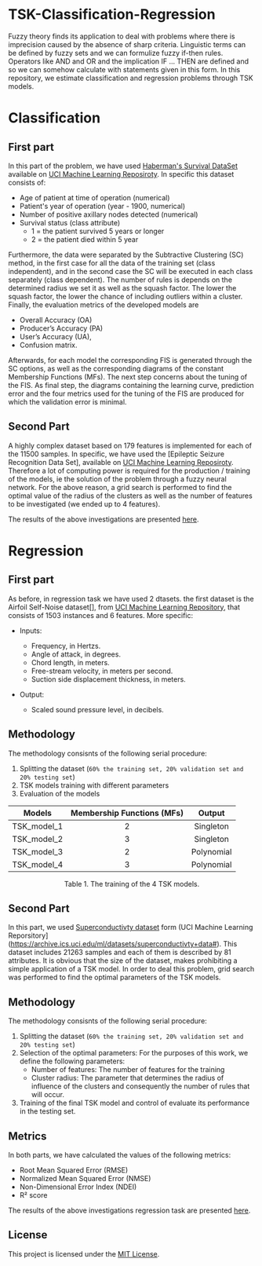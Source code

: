 # TSK-Classification-Regression

Fuzzy theory finds its application to deal with problems where there is imprecision caused by the absence of sharp criteria. Linguistic terms can be defined by fuzzy sets and we can formulize fuzzy if-then rules. Operators like AND and OR and the implication IF ... THEN are defined and so we can somehow calculate with statements given in this form. In this repository, we estimate classification and regression problems through TSK models.

# Classification

## First part
In this part of the problem, we have used [Haberman's Survival DataSet](https://github.com/georgios-kalomitsinis/TSK-Classification-Regression/blob/main/datasets/haberman.data) available on [UCI Machine Learning Reposiroty](https://archive.ics.uci.edu/ml/datasets/haberman%27s+survival). In specific this dataset consists of:

* Age of patient at time of operation (numerical)
* Patient's year of operation (year - 1900, numerical)
* Number of positive axillary nodes detected (numerical)
* Survival status (class attribute)
  * 1 = the patient survived 5 years or longer
  * 2 = the patient died within 5 year


Furthermore, the data were separated by the Subtractive Clustering (SC) method, in the first case for all the data of the training set (class independent), and in the second case the SC will be executed in each class separately (class dependent). The number of rules is depends on the determined radius we set it as well as the squash factor. The lower the squash factor, the lower the chance of including outliers within a cluster. Finally, the evaluation metrics of the developed models are 

* Overall Accuracy (OA)
* Producer’s Accuracy (PA)
* User’s Accuracy (UA),
* Confusion matrix. 

Afterwards, for each model the corresponding FIS is generated through the SC options, as well as the corresponding diagrams of the constant Membership Functions (MFs). The next step concerns about the tuning of the FIS. As final step, the diagrams containing the learning curve, prediction error and the four metrics used for the tuning of the FIS are produced for which the validation error is minimal. 

## Second Part

A highly complex dataset based on 179 features is implemented for each of the 11500 samples. In specific, we have used the [Epileptic Seizure Recognition Data Set], available on [UCI Machine Learning Reposiroty](https://archive.ics.uci.edu/ml/datasets/Epileptic+Seizure+Recognition#). Therefore a lot of computing power is required for the production / training of the models, ie the solution of the problem through a fuzzy neural network. For the above reason, a grid search is performed to find the optimal value of the radius of the clusters as well as the number of features to be investigated (we ended up to 4 features). 

The results of the above investigations are presented [here](https://github.com/georgios-kalomitsinis/TSK-Classification-Regression/tree/main/results/classification). 

# Regression

## First part
As before, in regression task we have used 2 dtasets. the first dataset is the Airfoil Self-Noise dataset[], from [UCI Machine Learning Repository](https://archive.ics.uci.edu/ml/datasets/airfoil+self-noise), that consists of 1503 instances and 6 features. More specific:

* Inputs:
  * Frequency, in Hertzs.
  * Angle of attack, in degrees.
  * Chord length, in meters.
  * Free-stream velocity, in meters per second.
  * Suction side displacement thickness, in meters.

* Output:
  * Scaled sound pressure level, in decibels.

## Methodology

The methodology consisnts of the following serial procedure:
1. Splitting the dataset (```60% the training set, 20% validation set and 20% testing set```)
2. TSK models training with different parameters
3. Evaluation of the models

<div align="center">
  
|Models  |           Membership Functions (MFs) |         Output |
|:---:|:---:|:---:|
TSK_model_1     |                  2                  |Singleton|
TSK_model_2     |                  3                  |Singleton|
TSK_model_3     |                  2                  |Polynomial|
TSK_model_4     |                  3                  |Polynomial|
  
</div>
<figcaption align = "center"><p align="center">Table 1. The training of the 4 TSK models.</figcaption>
</figure>


## Second Part

In this part, we used [Superconductivty dataset](https://github.com/georgios-kalomitsinis/TSK-Classification-Regression/blob/main/datasets/superconduct.csv) form (UCI Machine Learning Reporsitory](https://archive.ics.uci.edu/ml/datasets/superconductivty+data#). This dataset includes 21263 samples and each of them is described by 81 attributes. It is obvious that the size of the dataset, makes prohibiting a simple application of a TSK model. In order to deal this problem, grid search was performed to find the optimal parameters of the TSK models.

## Methodology

The methodology consisnts of the following serial procedure:
1. Splitting the dataset (```60% the training set, 20% validation set and 20% testing set```)
2. Selection of the optimal parameters:
    For the purposes of this work, we define the following parameters:
     * Number of features: The number of features for the training
     * Cluster radius: The parameter that determines the radius of influence of the clusters and consequently the number of rules that will occur. 
3. Training of the final TSK model and control of evaluate its performance in the testing set.

## Metrics

In both parts, we have calculated the values of the following metrics:

* Root Mean Squared Error (RMSE)
* Normalized Mean Squared Error (NMSE)
* Non-Dimensional Error Index (NDEI)
* R² score

The results of the above investigations regression task are presented [here](https://github.com/georgios-kalomitsinis/TSK-Classification-Regression/tree/main/Regression). 

## License
This project is licensed under the [MIT License](https://github.com/georgios-kalomitsinis/TSK-Classification-Regression/blob/main/LICENSE).












